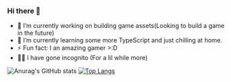 ### Hi there 👋

- 🔭 I’m currently working on building game assets(Looking to build a game in the future)
- 🌱 I’m currently learning some more TypeScript and just chilling at home.
- ⚡ Fun fact: I an amazing gamer >:D
- 🐱‍👤 I have gone incognito (For a lil while more)

![Anurag's GitHub stats](https://github-readme-stats.vercel.app/api?username=LiamTL&theme=aura_dark&show_icons=true)     [![Top Langs](https://github-readme-stats.vercel.app/api/top-langs/?username=LiamTL&theme=aura_dark&layout=compact)](https://github.com/anuraghazra/github-readme-stats)
